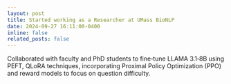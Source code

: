 ```yaml
---
layout: post
title: Started working as a Researcher at UMass BioNLP
date: 2024-09-27 16:11:00-0400
inline: false
related_posts: false
---
```


Collaborated with faculty and PhD students to fine‑tune LLAMA 3.1‑8B using PEFT, QLoRA techniques, incorporating Proximal Policy
Optimization (PPO) and reward models to focus on question difficulty.
